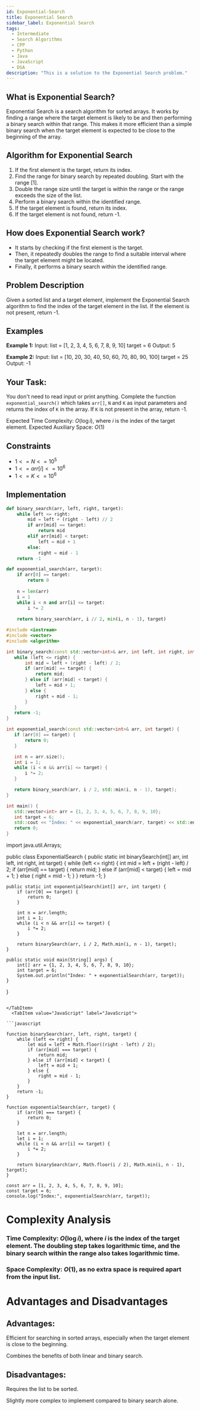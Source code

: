 ```yaml
---
id: Exponential-Search
title: Exponential Search
sidebar_label: Exponential Search
tags:
  - Intermediate
  - Search Algorithms
  - CPP
  - Python
  - Java
  - JavaScript
  - DSA
description: "This is a solution to the Exponential Search problem."
---
```


## What is Exponential Search?

Exponential Search is a search algorithm for sorted arrays. It works by finding a range where the target element is likely to be and then performing a binary search within that range. This makes it more efficient than a simple binary search when the target element is expected to be close to the beginning of the array.

## Algorithm for Exponential Search

1. If the first element is the target, return its index.
2. Find the range for binary search by repeated doubling. Start with the range [1].
3. Double the range size until the target is within the range or the range exceeds the size of the list.
4. Perform a binary search within the identified range.
5. If the target element is found, return its index.
6. If the target element is not found, return -1.

## How does Exponential Search work?

- It starts by checking if the first element is the target.
- Then, it repeatedly doubles the range to find a suitable interval where the target element might be located.
- Finally, it performs a binary search within the identified range.

## Problem Description

Given a sorted list and a target element, implement the Exponential Search algorithm to find the index of the target element in the list. If the element is not present, return -1.

## Examples

**Example 1:**
Input:
list = [1, 2, 3, 4, 5, 6, 7, 8, 9, 10]
target = 6
Output: 5


**Example 2:**
Input:
list = [10, 20, 30, 40, 50, 60, 70, 80, 90, 100]
target = 25
Output: -1


## Your Task:

You don't need to read input or print anything. Complete the function `exponential_search()` which takes `arr[]`, `N` and `K` as input parameters and returns the index of `K` in the array. If `K` is not present in the array, return -1.

Expected Time Complexity: $O(\log i)$, where $i$ is the index of the target element.
Expected Auxiliary Space: $O(1)$

## Constraints

- $1 <= N <= 10^5$
- $1 <= arr[i] <= 10^6$
- $1 <= K <= 10^6$

## Implementation

<Tabs>
  <TabItem value="Python" label="Python" default>
    
```python
def binary_search(arr, left, right, target):
    while left <= right:
        mid = left + (right - left) // 2
        if arr[mid] == target:
            return mid
        elif arr[mid] < target:
            left = mid + 1
        else:
            right = mid - 1
    return -1

def exponential_search(arr, target):
    if arr[0] == target:
        return 0
    
    n = len(arr)
    i = 1
    while i < n and arr[i] <= target:
        i *= 2
    
    return binary_search(arr, i // 2, min(i, n - 1), target)
```

 </TabItem>
  <TabItem value="C++" label="C++">

```cpp
#include <iostream>
#include <vector>
#include <algorithm>

int binary_search(const std::vector<int>& arr, int left, int right, int target) {
   while (left <= right) {
       int mid = left + (right - left) / 2;
       if (arr[mid] == target) {
           return mid;
       } else if (arr[mid] < target) {
           left = mid + 1;
       } else {
           right = mid - 1;
       }
   }
   return -1;
}

int exponential_search(const std::vector<int>& arr, int target) {
   if (arr[0] == target) {
       return 0;
   }

   int n = arr.size();
   int i = 1;
   while (i < n && arr[i] <= target) {
       i *= 2;
   }

   return binary_search(arr, i / 2, std::min(i, n - 1), target);
}

int main() {
   std::vector<int> arr = {1, 2, 3, 4, 5, 6, 7, 8, 9, 10};
   int target = 6;
   std::cout << "Index: " << exponential_search(arr, target) << std::endl;
   return 0;
}
```

</TabItem>
  <TabItem value="Java" label="Java">

import java.util.Arrays;

public class ExponentialSearch {
    public static int binarySearch(int[] arr, int left, int right, int target) {
        while (left <= right) {
            int mid = left + (right - left) / 2;
            if (arr[mid] == target) {
                return mid;
            } else if (arr[mid] < target) {
                left = mid + 1;
            } else {
                right = mid - 1;
            }
        }
        return -1;
    }

    public static int exponentialSearch(int[] arr, int target) {
        if (arr[0] == target) {
            return 0;
        }

        int n = arr.length;
        int i = 1;
        while (i < n && arr[i] <= target) {
            i *= 2;
        }

        return binarySearch(arr, i / 2, Math.min(i, n - 1), target);
    }

    public static void main(String[] args) {
        int[] arr = {1, 2, 3, 4, 5, 6, 7, 8, 9, 10};
        int target = 6;
        System.out.println("Index: " + exponentialSearch(arr, target));
    }
}
```

</TabItem>
  <TabItem value="JavaScript" label="JavaScript">

```javascript

function binarySearch(arr, left, right, target) {
    while (left <= right) {
        let mid = left + Math.floor((right - left) / 2);
        if (arr[mid] === target) {
            return mid;
        } else if (arr[mid] < target) {
            left = mid + 1;
        } else {
            right = mid - 1;
        }
    }
    return -1;
}

function exponentialSearch(arr, target) {
    if (arr[0] === target) {
        return 0;
    }

    let n = arr.length;
    let i = 1;
    while (i < n && arr[i] <= target) {
        i *= 2;
    }

    return binarySearch(arr, Math.floor(i / 2), Math.min(i, n - 1), target);
}

const arr = [1, 2, 3, 4, 5, 6, 7, 8, 9, 10];
const target = 6;
console.log("Index:", exponentialSearch(arr, target));
```

</TabItem>
</Tabs>

# Complexity Analysis
### Time Complexity: $O(\log i)$, where $i$ is the index of the target element. The doubling step takes logarithmic time, and the binary search within the range also takes logarithmic time.
### Space Complexity: $O(1)$, as no extra space is required apart from the input list.
# Advantages and Disadvantages
## Advantages:

Efficient for searching in sorted arrays, especially when the target element is close to the beginning.

Combines the benefits of both linear and binary search.
## Disadvantages:

Requires the list to be sorted.

Slightly more complex to implement compared to binary search alone.
